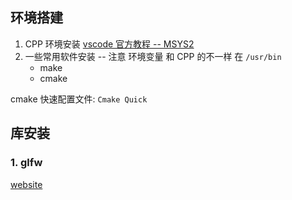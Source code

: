 ## 环境搭建

1. CPP 环境安装 [vscode 官方教程 -- MSYS2](https://code.visualstudio.com/docs/cpp/config-mingw)
2. 一些常用软件安装 -- 注意 环境变量 和 CPP 的不一样 在 `/usr/bin`
    - make 
    - cmake

cmake 快速配置文件: `Cmake Quick`

## 库安装

### 1. glfw

[website](https://www.glfw.org/download.html)
